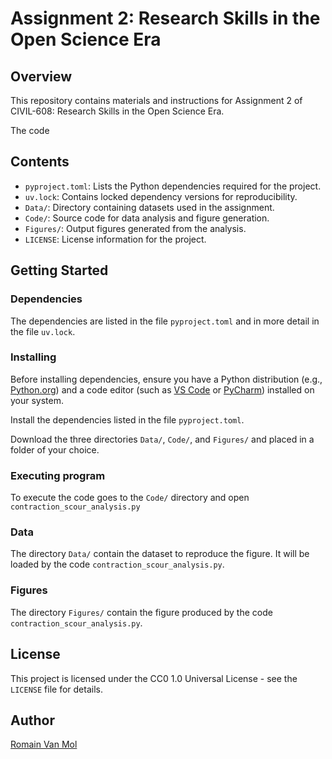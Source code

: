 # Assignment 2: Research Skills in the Open Science Era

## Overview

This repository contains materials and instructions for Assignment 2 of CIVIL-608: Research Skills in the Open Science Era.

The code 

## Contents

- `pyproject.toml`: Lists the Python dependencies required for the project.
- `uv.lock`: Contains locked dependency versions for reproducibility.
- `Data/`: Directory containing datasets used in the assignment.
- `Code/`: Source code for data analysis and figure generation.
- `Figures/`: Output figures generated from the analysis.
- `LICENSE`: License information for the project.

## Getting Started

### Dependencies

The dependencies are listed in the file `pyproject.toml` and in more detail in the file `uv.lock`.

### Installing

Before installing dependencies, ensure you have a Python distribution (e.g., [Python.org](https://www.python.org/downloads/)) and a code editor (such as [VS Code](https://code.visualstudio.com/) or [PyCharm](https://www.jetbrains.com/pycharm/)) installed on your system.

Install the dependencies listed in the file `pyproject.toml`.

Download the three directories `Data/`, `Code/`, and `Figures/` and placed in a folder of your choice.

### Executing program

To execute the code goes to the `Code/` directory and open `contraction_scour_analysis.py`

### Data

The directory `Data/` contain the dataset to reproduce the figure. It will be loaded by the code `contraction_scour_analysis.py`.

### Figures

The directory `Figures/` contain the figure produced by the code `contraction_scour_analysis.py`.

## License

This project is licensed under the CC0 1.0 Universal License - see the `LICENSE` file for details.

## Author

[Romain Van Mol](romain.vanmol@epfl.ch)
